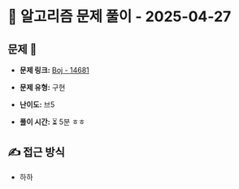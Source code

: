 # 📝 알고리즘 문제 풀이 - 2025-04-27

## 문제 📖

- **문제 링크:** [Boj - 14681](https://www.acmicpc.net/problem/14681)

- **문제 유형:** 구현

- **난이도:** 브5

- **풀이 시간:** ⏳ 5분 ㅎㅎ

## ✍ 접근 방식

- 하하
